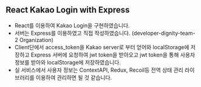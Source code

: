 ## React Kakao Login with Express

- React를 이용하여 Kakao Login을 구현하였습니다.
- 서버는 Express를 이용하였고 직접 작성하였습니다. (developer-dignity-team-2 Organization)
- Client단에서 access_token을 Kakao server로 부터 얻어와 localStorage에 저장하고 Express 서버에 요청하여 jwt token을 받아오고 jwt token을 통해 사용자 정보를 받아와 localStorage에 저장하였습니다.
- 실 서비스에서 사용자 정보는 ContextAPI, Redux, Recoil등 전역 상태 관리 라이브러리를 이용하여 관리하면 될 것 같습니다.
